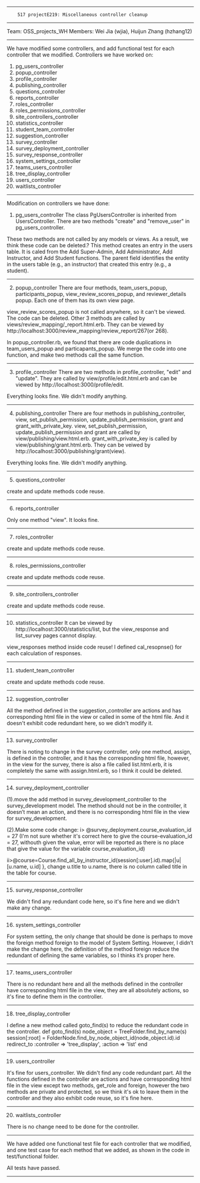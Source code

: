 ************************************************************************************************************
       	517 projectE219: Miscellaneous controller cleanup

************************************************************************************************************
Team: OSS_projects_WH
Members: Wei Jia (wjia), Huijun Zhang (hzhang12)

************************************************************************************************************
We have modified some controllers, and add functional test for each controller that we modified. Controllers 
we have worked on:

1. pg_users_controller
2. popup_controller
3. profile_controller
4. publishing_controller
5. questions_controller
6. reports_controller
7. roles_controller
8. roles_permissions_controller
9. site_controllers_controller
10. statistics_controller
11. student_team_controller
12. suggestion_controller
13. survey_controller
14. survey_deployment_controller
15. survey_response_controller
16. system_settings_controller
17. teams_users_controller
18. tree_display_controller
19. users_controller
20. waitlists_controller

************************************************************************************************************
Modification on controllers we have done:

1. pg_users_controller
The class PgUsersController is inherited from UsersController. There are two methods "create" and "remove_user" 
in pg_users_controller.

These two methods are not called by any models or views. As a result, we think these code can be deleted.?
This method creates an entry in the users table.  It is caled from the Add Super-Admin, Add Administrator, 
Add Instructor, and Add Student functions. The parent field identifies the entity in the users table (e.g.,
 an instructor) that created this entry (e.g., a student).

------------------------------------------------------------------------------------------------------------   
2. popup_controller
There are four methods, team_users_popup, participants_popup, view_review_scores_popup, and reviewer_details 
popup. Each one of them has its own view page. 

view_review_scores_popup is not called anywhere, so it can't be viewed. The code can be deleted.
Other 3 methods are called by views/review_mapping/_report.html.erb. They can be viewed by 
http://localhost:3000/review_mapping/review_report/267(or 268).

In popup_controller.rb, we found that there are code duplications in team_users_popup and particapants_popup.
We merge the code into one function, and make two methods call the same function.

------------------------------------------------------------------------------------------------------------ 
3. profile_controller
There are two methods in profile_controller, "edit" and "update". They are called by view/profile/edit.html.erb
and can be viewed by http://localhost:3000/profile/edit.

Everything looks fine. We didn't modify anything.

------------------------------------------------------------------------------------------------------------ 
4. publishing_controller
There are four methods in publishing_controller, view, set_publish_permission, update_publish_permission, grant
and grant_with_private_key. view, set_publish_permission, update_publish_permission and grant are called by 
view/publishing/view.html.erb. grant_with_private_key is called by view/publishing/grant.html.erb. They can
be veiwed by http://localhost:3000/publishing/grant(view).

Everything looks fine. We didn't modify anything.

------------------------------------------------------------------------------------------------------------ 
5. questions_controller

create and update methods code reuse.

------------------------------------------------------------------------------------------------------------ 
6. reports_controller

Only one method "view". It looks fine.

------------------------------------------------------------------------------------------------------------ 
7. roles_controller

create and update methods code reuse.

------------------------------------------------------------------------------------------------------------ 
8. roles_permissions_controller

create and update methods code reuse.

------------------------------------------------------------------------------------------------------------ 
9. site_controllers_controller

create and update methods code reuse.

------------------------------------------------------------------------------------------------------------ 
10. statistics_controller
It can be viewed by http://localhost:3000/statistics/list, but the view_response and list_survey pages cannot 
display.

view_responses method inside code reuse! I defined cal_resopnse() for each calculation of responses.

------------------------------------------------------------------------------------------------------------ 
11. student_team_controller

create and update methods code reuse.

------------------------------------------------------------------------------------------------------------ 
12. suggestion_controller

All the method defined in the suggestion_controller are actions and has corresponding html file in the view 
or called in some of the html file. And it doesn't exhibit code redundant here, so we didn't modify it. 

------------------------------------------------------------------------------------------------------------
13. survey_controller

There is noting to change in the survey controller, only one method, assign, is defined in the controller, 
and it has the corresponding html file, however, in the view for the survey, there is also a file called 
list.html.erb, it is completely the same with assign.html.erb, so I think it could be deleted. 

------------------------------------------------------------------------------------------------------------
14. survey_deployment_controller

(1).move the add method in survey_development_controller to the survey_development model. The method should 
not be in the controller, it doesn’t mean an action, and there is no corresponding html file in the view for
survey_development. 

(2).Make some code change:
i> @survey_deployment.course_evaluation_id = 27 (I'm not sure whether it's correct here to give the 
course-evaluation_id = 27, withouth given the value, error will be reported as there is no place that give 
the value for the variable course_evaluation_id)

ii>@course=Course.find_all_by_instructor_id(session[:user].id).map{|u|[u.name,   u.id] }, change u.title 
to u.name, there is no column called title in the table for course. 

------------------------------------------------------------------------------------------------------------
15. survey_response_controller

We didn't find any redundant code here, so it's fine here and we didn't make any change. 

------------------------------------------------------------------------------------------------------------
16. system_settings_controller

For system setting, the only change that should be done is perhaps to move the foreign method foreign to the
model of System Setting. However, I didn’t make the change here, the definition of the method foreign reduce 
the redundant of defining the same variables, so I thinks it’s proper here.

------------------------------------------------------------------------------------------------------------
17.  teams_users_controller

There is no redundant here and all the methods defined in the controller have corresponding html file in the 
view, they are all absolutely actions, so it's fine to define them in the controller. 

------------------------------------------------------------------------------------------------------------
18.  tree_display_controller

I define a new method called goto_find(s) to reduce the redundant code in the controller.
  def goto_find(s)
    node_object = TreeFolder.find_by_name(s)
    session[:root] = FolderNode.find_by_node_object_id(node_object.id).id
    redirect_to :controller => 'tree_display', :action => 'list'
  end


------------------------------------------------------------------------------------------------------------
19. users_controller

It's fine for users_controller. We didn't find any code redundant part. All the functions defined in the 
controller are actions and have corresponding html file in the view except two methods, get_role and foreign, 
however the two methods are private and protected, so we think it's ok to leave them in the controller and 
they also exhibit code reuse, so it's fine here. 

------------------------------------------------------------------------------------------------------------
20.  waitlists_controller

There is no change need to be done for the controller. 

************************************************************************************************************
We have added one functional test file for each controller that we modified, and one test case for each
method that we added, as shown in the code in test/functional folder. 

All tests have passed.

************************************************************************************************************